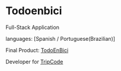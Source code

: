 # Todoenbici
Full-Stack Application

languages: [Spanish / Portuguese(Brazilian)]

Final Product: [TodoEnBici](https://todoenbici.vercel.app/) 

Developer for [TripCode](https://tripcode.vercel.app/)
